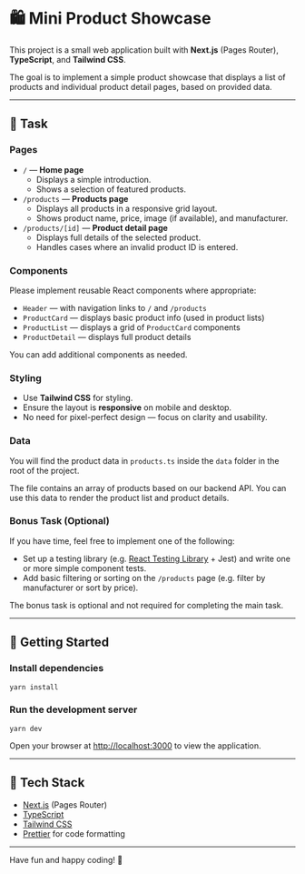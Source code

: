 <h1>🛍️ Mini Product Showcase</h1>

<p>
  This project is a small web application built with
  <strong>Next.js</strong> (Pages Router), <strong>TypeScript</strong>, and
  <strong>Tailwind CSS</strong>.
</p>

<p>
  The goal is to implement a simple product showcase that displays a list of
  products and individual product detail pages, based on provided data.
</p>

<hr />

<h2>🧩 Task</h2>

<h3>Pages</h3>

<ul>
  <li>
    <code>/</code> — <strong>Home page</strong>
    <ul>
      <li>Displays a simple introduction.</li>
      <li>Shows a selection of featured products.</li>
    </ul>
  </li>
  <li>
    <code>/products</code> — <strong>Products page</strong>
    <ul>
      <li>Displays all products in a responsive grid layout.</li>
      <li>Shows product name, price, image (if available), and manufacturer.</li>
    </ul>
  </li>
  <li>
    <code>/products/[id]</code> — <strong>Product detail page</strong>
    <ul>
      <li>Displays full details of the selected product.</li>
      <li>Handles cases where an invalid product ID is entered.</li>
    </ul>
  </li>
</ul>

<h3>Components</h3>

<p>
  Please implement reusable React components where appropriate:
</p>

<ul>
  <li><code>Header</code> — with navigation links to <code>/</code> and <code>/products</code></li>
  <li><code>ProductCard</code> — displays basic product info (used in product lists)</li>
  <li><code>ProductList</code> — displays a grid of <code>ProductCard</code> components</li>
  <li><code>ProductDetail</code> — displays full product details</li>
</ul>

<p>You can add additional components as needed.</p>

<h3>Styling</h3>

<ul>
  <li>Use <strong>Tailwind CSS</strong> for styling.</li>
  <li>Ensure the layout is <strong>responsive</strong> on mobile and desktop.</li>
  <li>No need for pixel-perfect design — focus on clarity and usability.</li>
</ul>

<h3>Data</h3>

<p>
  You will find the product data in <code>products.ts</code> inside the <code>data</code> folder in the root of the project.
</p>

<p>
  The file contains an array of products based on our backend API. You can use this data to render the product list and product details.
</p>

<h3>Bonus Task (Optional)</h3>

<p>
   If you have time, feel free to implement one of the following:
</p>

<ul>
  <li>Set up a testing library (e.g. <a href="https://testing-library.com/docs/react-testing-library/intro/">React Testing Library</a> + Jest) and write one or more simple component tests.</li>
  <li>Add basic filtering or sorting on the <code>/products</code> page (e.g. filter by manufacturer or sort by price).</li>
</ul>

<p>
  The bonus task is optional and not required for completing the main task.
</p>



<hr />

<h2>🏃 Getting Started</h2>

<h3>Install dependencies</h3>

<pre><code>yarn install</code></pre>

<h3>Run the development server</h3>

<pre><code>yarn dev</code></pre>

<p>
  Open your browser at <a href="http://localhost:3000" target="_blank">http://localhost:3000</a> to view the application.
</p>

<hr />

<h2>🚀 Tech Stack</h2>

<ul>
  <li><a href="https://nextjs.org/">Next.js</a> (Pages Router)</li>
  <li><a href="https://www.typescriptlang.org/">TypeScript</a></li>
  <li><a href="https://tailwindcss.com/">Tailwind CSS</a></li>
  <li><a href="https://prettier.io/">Prettier</a> for code formatting</li>
</ul>

<hr />

<p>Have fun and happy coding! 🎉</p>
